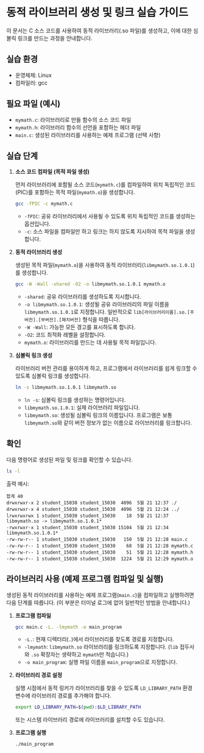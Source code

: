 # 동적 라이브러리 생성 및 링크 실습 가이드

이 문서는 C 소스 코드를 사용하여 동적 라이브러리(.so 파일)를 생성하고, 이에 대한 심볼릭 링크를 만드는 과정을 안내합니다.

## 실습 환경

*   운영체제: Linux
*   컴파일러: gcc

## 필요 파일 (예시)

*   `mymath.c`: 라이브러리로 만들 함수의 소스 코드 파일
*   `mymath.h`: 라이브러리 함수의 선언을 포함하는 헤더 파일
*   `main.c`: 생성된 라이브러리를 사용하는 예제 프로그램 (선택 사항)

## 실습 단계

1.  **소스 코드 컴파일 (목적 파일 생성)**

    먼저 라이브러리에 포함될 소스 코드(`mymath.c`)를 컴파일하여 위치 독립적인 코드(PIC)를 포함하는 목적 파일(`mymath.o`)을 생성합니다.

    ```bash
    gcc -fPIC -c mymath.c
    ```

    *   `-fPIC`: 공유 라이브러리에서 사용될 수 있도록 위치 독립적인 코드를 생성하는 옵션입니다.
    *   `-c`: 소스 파일을 컴파일만 하고 링크는 하지 않도록 지시하여 목적 파일을 생성합니다.

2.  **동적 라이브러리 생성**

    생성된 목적 파일(`mymath.o`)을 사용하여 동적 라이브러리(`libmymath.so.1.0.1`)를 생성합니다.

    ```bash
    gcc -W -Wall -shared -O2 -o libmymath.so.1.0.1 mymath.o
    ```

    *   `-shared`: 공유 라이브러리를 생성하도록 지시합니다.
    *   `-o libmymath.so.1.0.1`: 생성될 공유 라이브러리의 파일 이름을 `libmymath.so.1.0.1`로 지정합니다. 일반적으로 `lib[라이브러리이름].so.[주버전].[부버전].[패치버전]` 형식을 따릅니다.
    *   `-W -Wall`: 가능한 모든 경고를 표시하도록 합니다.
    *   `-O2`: 코드 최적화 레벨을 설정합니다.
    *   `mymath.o`: 라이브러리를 만드는 데 사용될 목적 파일입니다.

3.  **심볼릭 링크 생성**

    라이브러리 버전 관리를 용이하게 하고, 프로그램에서 라이브러리를 쉽게 링크할 수 있도록 심볼릭 링크를 생성합니다.

    ```bash
    ln -s libmymath.so.1.0.1 libmymath.so
    ```

    *   `ln -s`: 심볼릭 링크를 생성하는 명령어입니다.
    *   `libmymath.so.1.0.1`: 실제 라이브러리 파일입니다.
    *   `libmymath.so`: 생성될 심볼릭 링크의 이름입니다. 프로그램은 보통 `libmymath.so`와 같이 버전 정보가 없는 이름으로 라이브러리를 링크합니다.

## 확인

다음 명령어로 생성된 파일 및 링크를 확인할 수 있습니다.

```bash
ls -l
```

출력 예시:
```
합계 40
drwxrwxr-x 2 student_15030 student_15030  4096  5월 21 12:37 ./
drwxrwxr-x 4 student_15030 student_15030  4096  5월 21 12:24 ../
lrwxrwxrwx 1 student_15030 student_15030    18  5월 21 12:37 libmymath.so -> libmymath.so.1.0.1*
-rwxrwxr-x 1 student_15030 student_15030 15104  5월 21 12:34 libmymath.so.1.0.1*
-rw-rw-r-- 1 student_15030 student_15030   150  5월 21 12:28 main.c
-rw-rw-r-- 1 student_15030 student_15030    68  5월 21 12:28 mymath.c
-rw-rw-r-- 1 student_15030 student_15030    51  5월 21 12:28 mymath.h
-rw-rw-r-- 1 student_15030 student_15030  1224  5월 21 12:29 mymath.o
```

## 라이브러리 사용 (예제 프로그램 컴파일 및 실행)

생성된 동적 라이브러리를 사용하는 예제 프로그램(`main.c`)을 컴파일하고 실행하려면 다음 단계를 따릅니다. (이 부분은 터미널 로그에 없어 일반적인 방법을 안내합니다.)

1.  **프로그램 컴파일**

    ```bash
    gcc main.c -L. -lmymath -o main_program
    ```

    *   `-L.`: 현재 디렉터리(`.`)에서 라이브러리를 찾도록 경로를 지정합니다.
    *   `-lmymath`: `libmymath.so` 라이브러리를 링크하도록 지정합니다. (`lib` 접두사와 `.so` 확장자는 생략하고 `mymath`만 적습니다.)
    *   `-o main_program`: 실행 파일 이름을 `main_program`으로 지정합니다.

2.  **라이브러리 경로 설정**

    실행 시점에서 동적 링커가 라이브러리를 찾을 수 있도록 `LD_LIBRARY_PATH` 환경 변수에 라이브러리 경로를 추가해야 합니다.

    ```bash
    export LD_LIBRARY_PATH=$(pwd):$LD_LIBRARY_PATH
    ```
    또는 시스템 라이브러리 경로에 라이브러리를 설치할 수도 있습니다.

3.  **프로그램 실행**
    ```bash
    ./main_program
    ``` 